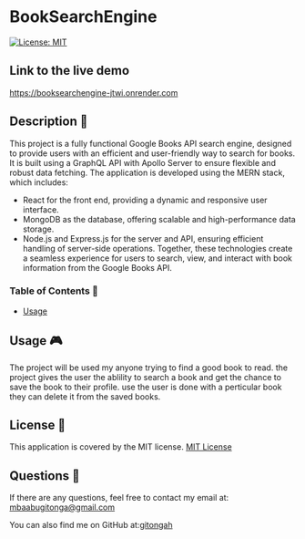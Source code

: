 
  # BookSearchEngine
  [![License: MIT](https://img.shields.io/badge/License-MIT-yellow.svg)](https://opensource.org/licenses/MIT)

  ## Link to the live demo
  https://booksearchengine-jtwi.onrender.com
  ## Description 🔎
  This project is a fully functional Google Books API search engine, designed to provide users with an efficient and user-friendly way to search for books. It is built using a GraphQL API with Apollo Server to ensure flexible and robust data fetching. The application is developed using the MERN stack, which includes:

  - React for the front end, providing a dynamic and responsive user interface.
  - MongoDB as the database, offering scalable and high-performance data storage.
  - Node.js and Express.js for the server and API, ensuring efficient handling of server-side operations.
Together, these technologies create a seamless experience for users to search, view, and interact with book information from the Google Books API.
  ### Table of Contents 📖
  - [Usage](#usage-🎮)
  ## Usage 🎮
  The project will be used my anyone trying to find a good book to read. the project gives the user the ablility to search a book and get  the chance to save the book to their profile. use the user is done with a perticular book they can delete it  from the saved books.
    
  ## License 📝
  This application is covered by the MIT license.
    [MIT License](https://opensource.org/licenses/MIT)
  
  ## Questions 🙋
  If there are any questions, feel free to contact my email at: mbaabugitonga@gmail.com

  You can also find me on GitHub at:[gitongah](https://www.github.com/gitongah)
  
